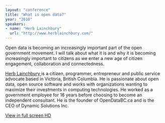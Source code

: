 ```yaml
---
layout: "conference"
title: "What is open data?"
year: "2010"
speakers:
- name: "Herb Lainchbury"
  url: "http://www.herblainchbury.com/"
---
```



Open data is becoming an increasingly important part of the open government
movement. I will talk about what it is and why it is becoming increasingly
important to citizens as we enter a new age of citizen engagement,
collaboration and connectedness.

[ Herb Lainchbury
](http://www.herblainchbury.com/)
is a citizen, programmer, entrepreneur and public service advocate based in
Victoria, British Columbia. He is passionate about open data, open source
software and works with organizations wanting to maximize their investments in
computing technologies. He worked as a government employee for 16 years before
choosing to become an independent consultant. He is the founder of
OpenDataBC.ca and is the CEO of Dynamic Solutions Inc.


[ View in full screen HD
](https://www.youtube.com/v/nlj7TZp2f0o?fs=1&hl=en_US&rel=0&hd=1)


[//]: # (Retrieved from https://web.archive.org/web/20210416135337/https://www.ideawave.ca/the-conference/what-is-open-data)